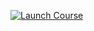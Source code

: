 [![Launch Course](https://mybinder.org/badge_logo.svg)](https://mybinder.org/v2/gh/demoore1/eda-with-r-and-python/HEAD?urlpath=lab/tree/01_introduction.ipynb)



